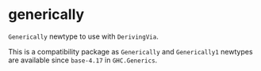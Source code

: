 # generically

`Generically` newtype to use with `DerivingVia`.

This is a compatibility package as `Generically` and `Generically1` newtypes are available since `base-4.17` in `GHC.Generics`.
